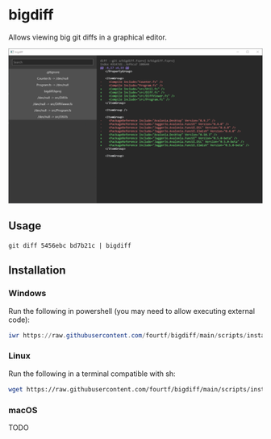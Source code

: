 # bigdiff

Allows viewing big git diffs in a graphical editor.

![Screenshot](docs/screenshot.png)


## Usage

```
git diff 5456ebc bd7b21c | bigdiff
```

## Installation

### Windows

Run the following in powershell (you may need to allow executing external code):

```powershell
iwr https://raw.githubusercontent.com/fourtf/bigdiff/main/scripts/install-win-x64.ps1 | iex
```
### Linux

Run the following in a terminal compatible with sh:

```sh
wget https://raw.githubusercontent.com/fourtf/bigdiff/main/scripts/install-linux-x64.sh | sh
```

### macOS

TODO
